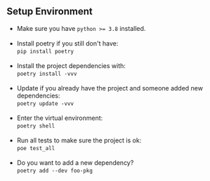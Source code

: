 ## Setup Environment

- Make sure you have `python >= 3.8` installed. </br></br>
- Install poetry if you still don't have: </br> `pip install poetry`</br> </br>
- Install the project dependencies with: </br> `poetry install -vvv` </br></br>
- Update if you already have the project and someone added new dependencies: </br> `poetry update -vvv`</br></br>
- Enter the virtual environment: </br> `poetry shell`</br></br>
- Run all tests to make sure the project is ok: </br> `poe test_all` </br></br>
- Do you want to add a new dependency? </br> `poetry add --dev foo-pkg ` </br></br>
